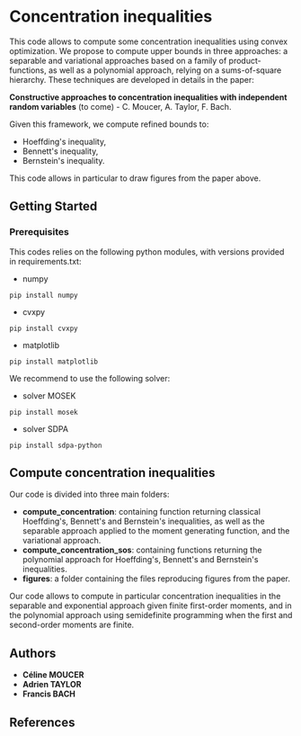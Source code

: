 # Concentration inequalities

This code allows to compute some concentration inequalities using convex optimization. We propose to compute 
upper bounds in three approaches: a separable and variational approaches based on a family of product-functions,
as well as a polynomial approach, relying on a sums-of-square hierarchy. These techniques are developed in
details in the paper: 

**Constructive approaches to
concentration inequalities with independent
random variables** (to come) - C. Moucer, A. Taylor, F. Bach. 

Given this framework, we compute refined bounds to:
- Hoeffding's inequality,
- Bennett's inequality,
- Bernstein's inequality.

This code allows in particular to draw figures from the paper above.


## Getting Started


### Prerequisites
This codes relies on the following python modules, with versions provided in requirements.txt:

- numpy
```
pip install numpy
```
- cvxpy
```
pip install cvxpy
```
- matplotlib
```
pip install matplotlib
```

We recommend to use the following solver:
- solver MOSEK 
```
pip install mosek
```
- solver SDPA
```
pip install sdpa-python
```

## Compute concentration inequalities
Our code is divided into three main folders:
- **compute_concentration**: containing function returning classical Hoeffding's, Bennett's and Bernstein's inequalities, 
as well as the separable approach applied to the moment generating function, and the variational approach.
- **compute_concentration_sos**: containing functions returning the polynomial approach for Hoeffding's, Bennett's and 
Bernstein's inequalities.
- **figures**: a folder containing the files reproducing figures from the paper.

Our code allows to compute in particular concentration inequalities in the separable and exponential approach given 
finite first-order moments, and in the polynomial approach using semidefinite programming when the first and 
second-order moments are finite.
## Authors
* **Céline MOUCER** 
* **Adrien TAYLOR**
* **Francis BACH** 

## References
